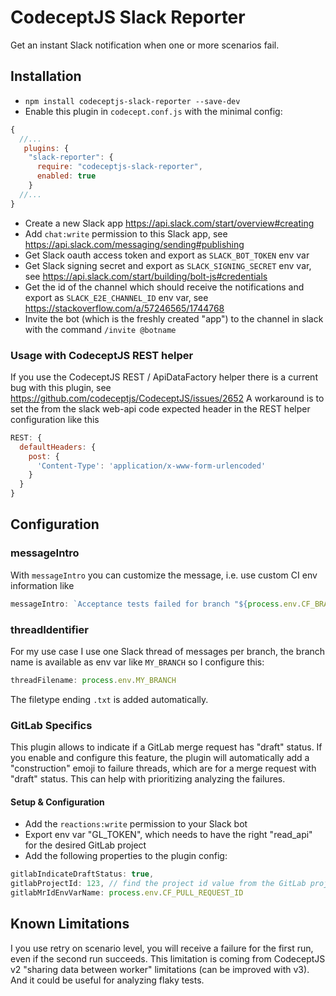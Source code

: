 # CodeceptJS Slack Reporter

Get an instant Slack notification when one or more scenarios fail.

## Installation

* `npm install codeceptjs-slack-reporter --save-dev`
* Enable this plugin in `codecept.conf.js` with the minimal config:

```js
{
  //...
   plugins: {
    "slack-reporter": {
      require: "codeceptjs-slack-reporter",
      enabled: true
    }
  //...
}
```
* Create a new Slack app https://api.slack.com/start/overview#creating
* Add `chat:write` permission to this Slack app, see https://api.slack.com/messaging/sending#publishing
* Get Slack oauth access token and export as `SLACK_BOT_TOKEN` env var
* Get Slack signing secret and export as `SLACK_SIGNING_SECRET` env var, see https://api.slack.com/start/building/bolt-js#credentials
* Get the id of the channel which should receive the notifications and export as `SLACK_E2E_CHANNEL_ID` env var, see https://stackoverflow.com/a/57246565/1744768
* Invite the bot (which is the freshly created "app") to the channel in slack with the command `/invite @botname`

### Usage with CodeceptJS REST helper

If you use the CodeceptJS REST / ApiDataFactory helper there is a current bug with this plugin, see https://github.com/codeceptjs/CodeceptJS/issues/2652
A workaround is to set the from the slack web-api code expected header in the REST helper configuration like this

```js
REST: {
  defaultHeaders: {
    post: {
      'Content-Type': 'application/x-www-form-urlencoded'
    }
  }
}
```

## Configuration

### messageIntro

With `messageIntro` you can customize the message, i.e. use custom CI env information like 
```js
messageIntro: `Acceptance tests failed for branch "${process.env.CF_BRANCH}" within <${process.env.CF_BUILD_URL}|this pipeline>.`
```

### threadIdentifier

For my use case I use one Slack thread of messages per branch, the branch name is available as env var like `MY_BRANCH` so I configure this:
```js
threadFilename: process.env.MY_BRANCH
```

The filetype ending `.txt` is added automatically.

### GitLab Specifics

This plugin allows to indicate if a GitLab merge request has "draft" status. If you enable and configure this feature, 
the plugin will automatically add a "construction" emoji to failure threads, which are for a merge request with "draft" status.
This can help with prioritizing analyzing the failures.

#### Setup & Configuration

* Add the `reactions:write` permission to your Slack bot
* Export env var "GL_TOKEN", which needs to have the right "read_api" for the desired GitLab project
* Add the following properties to the plugin config: 
```js
gitlabIndicateDraftStatus: true, 
gitlabProjectId: 123, // find the project id value from the GitLab project settings main screen
gitlabMrIdEnvVarName: process.env.CF_PULL_REQUEST_ID
```

## Known Limitations

I you use retry on scenario level, you will receive a failure for the first run, even if the second run succeeds. 
This limitation is coming from CodeceptJS v2 "sharing data between worker" limitations (can be improved with v3). And it could be useful for analyzing flaky tests. 